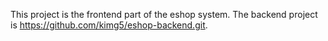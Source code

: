 This project is the frontend part of the eshop system. The backend project is https://github.com/kimg5/eshop-backend.git.
